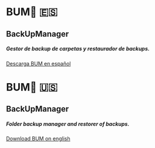 # BUM:minidisc: :es:
## BackUpManager
##### Gestor de backup de carpetas y restaurador de backups.
[Descarga BUM en español](https://github.com/stirgoy/BUM/releases/download/V1/BUM_es.rar)




# BUM:minidisc: :us:
## BackUpManager
##### Folder backup manager and restorer of backups.
[Download BUM on english](https://github.com/stirgoy/BUM/releases/download/V1/BUM_en.rar)
